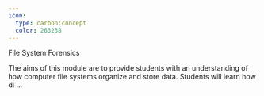 ```yaml
---
icon:
  type: carbon:concept
  color: 263238
---
```

File System Forensics

The aims of this module are to provide students with an understanding of how computer file systems organize and store data. Students will learn how di ... 
